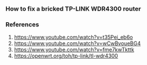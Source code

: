 ### How to fix a bricked TP-LINK WDR4300 router




### References
1. https://www.youtube.com/watch?v=t35Pei_eb6o
2. https://www.youtube.com/watch?v=wCwBvoueBG4
3. https://www.youtube.com/watch?v=fme7kwTkttk
4. https://openwrt.org/toh/tp-link/tl-wdr4300
